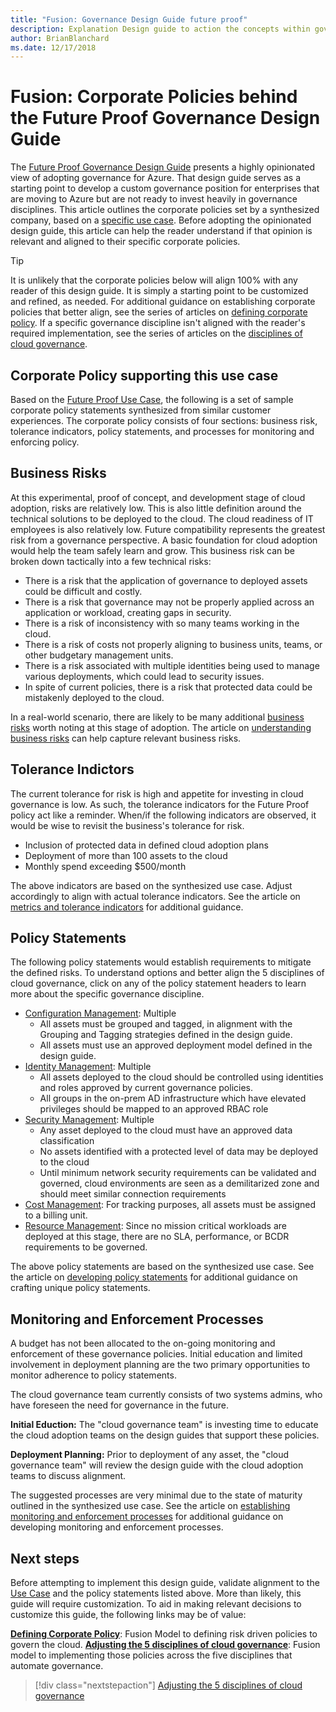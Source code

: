 ```yaml
---
title: "Fusion: Governance Design Guide future proof"
description: Explanation Design guide to action the concepts within governance.
author: BrianBlanchard
ms.date: 12/17/2018
---
```


# Fusion: Corporate Policies behind the Future Proof Governance Design Guide

The [Future Proof Governance Design Guide](../design-guide.md) presents a highly opinionated view of adopting governance for Azure. That design guide serves as a starting point to develop a custom governance position for enterprises that are moving to Azure but are not ready to invest heavily in governance disciplines. This article outlines the corporate policies set by a synthesized company, based on a [specific use case](./use-case.md). Before adopting the opinionated design guide, this article can help the reader understand if that opinion is relevant and aligned to their specific corporate policies.

> [!TIP]
> It is unlikely that the corporate policies below will align 100% with any reader of this design guide. It is simply a starting point to be customized and refined, as needed. For additional guidance on establishing corporate policies that better align, see the series of articles on [defining corporate policy](../../policy-compliance/overview.md). If a specific governance discipline isn't aligned with the reader's required implementation, see the series of articles on the [disciplines of cloud governance](../../governance-disciplines.md).

## Corporate Policy supporting this use case

Based on the [Future Proof Use Case](./use-case.md), the following is a set of sample corporate policy statements synthesized from similar customer experiences.
The corporate policy consists of four sections: business risk, tolerance indicators, policy statements, and processes for monitoring and enforcing policy.

## Business Risks

At this experimental, proof of concept, and development stage of cloud adoption, risks are relatively low. This is also little definition around the technical solutions to be deployed to the cloud. The cloud readiness of IT employees is also relatively low. Future compatibility represents the greatest risk from a governance perspective. A basic foundation for cloud adoption would help the team safely learn and grow. This business risk can be broken down tactically into a few technical risks:

* There is a risk that the application of governance to deployed assets could be difficult and costly.
* There is a risk that governance may not be properly applied across an application or workload, creating gaps in security.
* There is a risk of inconsistency with so many teams working in the cloud.
* There is a risk of costs not properly aligning to business units, teams, or other budgetary management units.
* There is a risk associated with multiple identities being used to manage various deployments, which could lead to security issues.
* In spite of current policies, there is a risk that protected data could be mistakenly deployed to the cloud.

In a real-world scenario, there are likely to be many additional [business risks](../../policy-compliance/understanding-business-risk.md) worth noting at this stage of adoption. The article on [understanding business risks](../../policy-compliance/understanding-business-risk.md) can help capture relevant business risks.

## Tolerance Indictors

The current tolerance for risk is high and appetite for investing in cloud governance is low. As such, the tolerance indicators for the Future Proof policy act like a reminder. When/if the following indicators are observed, it would be wise to revisit the business's tolerance for risk.

* Inclusion of protected data in defined cloud adoption plans
* Deployment of more than 100 assets to the cloud
* Monthly spend exceeding $500/month

The above indicators are based on the synthesized use case. Adjust accordingly to align with actual tolerance indicators. See the article on [metrics and tolerance indicators](../../policy-compliance/risk-tolerance.md) for additional guidance.

## Policy Statements

The following policy statements would establish requirements to mitigate the defined risks. To understand options and better align the 5 disciplines of cloud governance, click on any of the policy statement headers to learn more about the specific governance discipline.

* [Configuration Management](../../configuration-management/overview.md): Multiple
    * All assets must be grouped and tagged, in alignment with the Grouping and Tagging strategies defined in the design guide.
    * All assets must use an approved deployment model defined in the design guide.
* [Identity Management](../../identity-management/overview.md): Multiple
    * All assets deployed to the cloud should be controlled using identities and roles approved by current governance policies.
    * All groups in the on-prem AD infrastructure which have elevated privileges should be mapped to an approved RBAC role
* [Security Management](../../security-management/overview.md): Multiple
    * Any asset deployed to the cloud must have an approved data classification
    * No assets identified with a protected level of data may be deployed to the cloud
    * Until minimum network security requirements can be validated and governed, cloud environments are seen as a demilitarized zone and should meet similar connection requirements
* [Cost Management](../../cost-management/overview.md): For tracking purposes, all assets must be assigned to a billing unit.
* [Resource Management](../../resource-management/overview.md): Since no mission critical workloads are deployed at this stage, there are no SLA, performance, or BCDR requirements to be governed.

The above policy statements are based on the synthesized use case. See the article on [developing policy statements](../../policy-compliance/define-policy.md) for additional guidance on crafting unique policy statements.

## Monitoring and Enforcement Processes

A budget has not been allocated to the on-going monitoring and enforcement of these governance policies. Initial education and limited involvement in deployment planning are the two primary opportunities to monitor adherence to policy statements.

The cloud governance team currently consists of two systems admins, who have foreseen the need for governance in the future.

**Initial Eduction:** The "cloud governance team" is investing time to educate the cloud adoption teams on the design guides that support these policies.

**Deployment Planning:** Prior to deployment of any asset, the "cloud governance team" will review the design guide with the cloud adoption teams to discuss alignment.

The suggested processes are very minimal due to the state of maturity outlined in the synthesized use case. See the article on [establishing monitoring and enforcement processes](../../policy-compliance/monitor-enforce.md) for additional guidance on developing monitoring and enforcement processes.

## Next steps

Before attempting to implement this design guide, validate alignment to the [Use Case](./use-case.md) and the policy statements listed above.
More than likely, this guide will require customization. To aid in making relevant decisions to customize this guide, the following links may be of value:

**[Defining Corporate Policy](../../policy-compliance/overview.md)**: Fusion Model to defining risk driven policies to govern the cloud.
**[Adjusting the 5 disciplines of cloud governance](../../governance-disciplines.md)**: Fusion model to implementing those policies across the five disciplines that automate governance.

> [!div class="nextstepaction"]
> [Adjusting the 5 disciplines of cloud governance](../../governance-disciplines.md)
